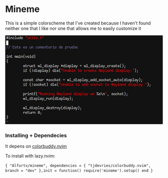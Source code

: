 # Mineme
This is a simple colorscheme that I've created because I haven't found neither one that I like nor one that allows me to easily customize it

![](./example.jpg)

### Installing + Dependecies

It depens on [colorbuddy.nvim](https://github.com/tjdevries/colorbuddy.nvim)

To install with lazy.nvim:

    { "Alfurtx/mineme", dependencies = { "tjdevries/colorbuddy.nvim", branch = "dev" },init = function() require('mineme').setup() end }
